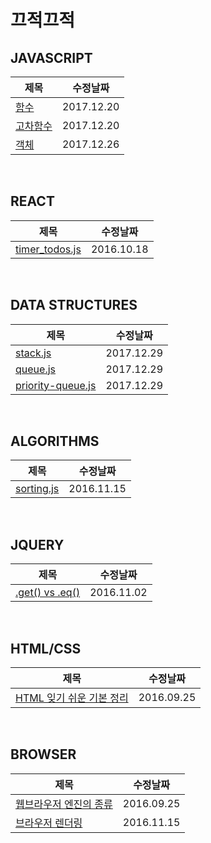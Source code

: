 끄적끄적
======================

## JAVASCRIPT
|제목|수정날짜|
| ---- | ---- |
|[함수](https://github.com/pinkstarfish/pinkstarfish.github.io/blob/master/posts/javascript/2017/12/20/basic-function.md)|2017.12.20|
|[고차함수](https://github.com/pinkstarfish/pinkstarfish.github.io/blob/master/posts/javascript/2017/12/20/higher-order-function.md)|2017.12.20|
|[객체](https://github.com/pinkstarfish/pinkstarfish.github.io/blob/master/posts/javascript/2017/12/26/basic-object.md)|2017.12.26|

<br>

## REACT
|제목|수정날짜|
| ---- | ---- |
|[timer_todos.js](https://github.com/pinkstarfish/pinkstarfish.github.io/blob/master/posts/react/2016/10/18/timer_todos.js)|2016.10.18|

<br>

## DATA STRUCTURES
|제목|수정날짜|
| ---- | ---- |
|[stack.js](https://github.com/pinkstarfish/pinkstarfish.github.io/blob/master/posts/data-structures/2017/12/29/stack.js)|2017.12.29|
|[queue.js](https://github.com/pinkstarfish/pinkstarfish.github.io/blob/master/posts/data-structures/2017/12/29/queue.js)|2017.12.29|
|[priority-queue.js](https://github.com/pinkstarfish/pinkstarfish.github.io/blob/master/posts/data-structures/2017/12/29/priority-queue.js)|2017.12.29|

<br>

## ALGORITHMS
|제목|수정날짜|
| ---- | ---- |
|[sorting.js](https://github.com/pinkstarfish/pinkstarfish.github.io/blob/master/posts/algorithms/2016/11/15/sorting.js)|2016.11.15|

<br>

## JQUERY
|제목|수정날짜|
| ---- | ---- |
|[.get() vs .eq()](https://github.com/pinkstarfish/pinkstarfish.github.io/blob/master/posts/jquery/2016/11/02/get_vs_eq.md)|2016.11.02|

<br>

## HTML/CSS
|제목|수정날짜|
| ---- | ---- |
|[HTML 잊기 쉬운 기본 정리](https://github.com/pinkstarfish/pinkstarfish.github.io/blob/master/posts/html_css/2016/09/25/html_basic.md)|2016.09.25|

<br>

## BROWSER
|제목|수정날짜|
| ---- | ---- |
|[웹브라우저 엔진의 종류](https://github.com/pinkstarfish/pinkstarfish.github.io/blob/master/posts/browser/2016/09/25/webbrowser_engine.md)|2016.09.25|
|[브라우저 렌더링](https://github.com/pinkstarfish/pinkstarfish.github.io/blob/master/posts/browser/2016/11/15/rendering.md)|2016.11.15|